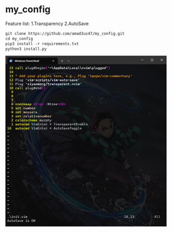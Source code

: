 # my_config

Feature list:
1.Transparency
2.AutoSave


    git clone https://github.com/amad3us47/my_config.git
    cd my_config
    pip3 install -r requirements.txt
    python3 install.py


![sample](img.png)



